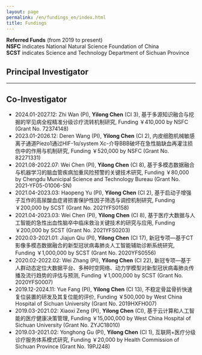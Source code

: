 ```yaml
---
layout: page
permalink: /en/fundings_en/index.html
title: Fundings
---
```


**Referred Funds** (from 2019 to present)<br>
**NSFC** indicates National Natural Science Foundation of China<br>
**SCST** indicates Science and Technology Department of Sichuan Province
<br>
## Principal Investigator


---
## Co-Investigator
- 2024.01-2027.12: Zhi Wan (PI), **Yilong Chen** (CI 3), 基于多源知识融合与挖掘的罕见病全程精准分级诊疗流转机制研究, Funding ￥410,000 by NSFC (Grant No. 72374148)
- 2023.01-2026.12: Deren Wang (PI), **Yilong Chen** (CI 2), 内皮细胞机械敏感离子通道Piezo1通过HIF-1α/system Xc-介导BBB破坏在急性脑缺血再灌注损伤中的作用与机制研究, Funding ￥520,000 by NSFC (Grant No. 82271331)
- 2021.08-2022.07: Wei Chen (PI), **Yilong Chen** (CI 8), 基于多模态数据融合与机器学习的脑血管疾病加重风险预警的关键技术研究, Funding ￥80,000 by Chengdu Municipal Science and Technology Bureau (Grant No. 2021-YF05-01006-SN)
- 2021.04-2023.03: Haopeng Yu (PI), **Yilong Chen** (CI 2), 基于启动子增强子互作的高尿酸血症肾损害保护性因子筛选与调控机制研究, Funding ￥200,000 by SCST (Grant No. 2021YFS0158)
- 2021.04-2023.03: Wei Chen (PI), **Yilong Chen** (CI 8), 基于医疗大数据与人工智能的急性出血性脑卒中临床救治关键技术的研究与应用, Funding ￥200,000 by SCST (Grant No. 2021YFS0203)
- 2020.03-2021.01: Jiajun Qiu (PI), **Yilong Chen** (CI 17), 新冠专项—基于CT影像多模态数据融合的新型冠状病毒肺炎人工智能辅助诊断系统研究, Funding ￥1,000,000 by SCST (Grant No. 2020YFS0556)
- 2020.02-2022.02: Wei Zhang (PI), **Yilong Chen** (CI 22), 新冠专项—基于人群动态定位大数据平台、多种时空网络、动力学模型对新型冠状病毒肺炎传播及流行趋势的评估与预测, Funding ￥1,000,000 by SCST (Grant No. 2020YFS0007)
- 2019.12-2024.11: Yue Fang (PI), **Yilong Chen** (CI 13), 不稳定骨盆骨折快速复位装置的研发及其复位能的评价, Funding ￥500,000 by West China Hospital of Sichuan University (Grant No. 2019HXFH007)
- 2019.03-2021.02: Xiaoxi Zeng (PI), **Yilong Chen** (CI), 基于云计算和人工智能的医疗健康决策管理, Funding ￥15,000,000 by West China Hospital of Sichuan University (Grant No. ZYJC18010)
- 2019.03-2021.02: Yonghong Gu (PI), **Yilong Chen** (CI 1), 互联网+医疗分级诊疗服务体系模式研究, Funding ￥20,000 by Health Commission of Sichuan Province (Grant No. 19PJ248)
<br>